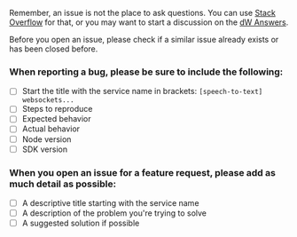 Remember, an issue is not the place to ask questions. You can use [Stack Overflow](http://stackoverflow.com/questions/tagged/ibm-watson-cognitive) for that, or you may want to start a discussion on the [dW Answers](https://developer.ibm.com/answers/questions/ask/?topics=watson).

Before you open an issue, please check if a similar issue already exists or has been closed before.

### When reporting a bug, please be sure to include the following:  
- [ ] Start the title with the service name in brackets:  `[speech-to-text] websockets...`
- [ ] Steps to reproduce
- [ ] Expected behavior
- [ ] Actual behavior
- [ ] Node version
- [ ] SDK version

### When you open an issue for a feature request, please add as much detail as possible:
- [ ] A descriptive title starting with the service name
- [ ] A description of the problem you're trying to solve
- [ ] A suggested solution if possible
